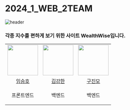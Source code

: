 # 2024_1_WEB_2TEAM
![header](https://capsule-render.vercel.app/api?type=waving&desc=2024-1%20Web%203%20team&text=WealthWise&animation=fadeIn&fontsize=30&color=gradient&height=200&fontColor=ffffff&fontAlign=70.3&fontAlignY=38&descAlign=87.2&descAlignY=15) 

### 각종 지수를 편하게 보기 위한 사이트 WealthWise입니다.

<table>
  <tr>
    <td align="center"><a href="https://github.com/YIM2UL2ET"><img src="https://avatars.githubusercontent.com/u/132066506?v=4" width="100px;" alt=""/>
    <td align="center"><a href="https://github.com/kanghan03"><img src="https://avatars.githubusercontent.com/u/12795790?v=4" width="100px;" alt=""/>
    <td align="center"><a href="https://github.com/jinmo5845"><img src="https://avatars.githubusercontent.com/u/150657303?v=4" width="100px;" alt=""/>
  </tr>
    <tr>
    <td align="center"><a href="https://github.com/YIM2UL2ET" title="Code">임승호</a></td>
    <td align="center"><a href="https://github.com/kanghan03" title="Code">김강한</a></td>
    <td align="center"><a href="https://github.com/jinmo5845" title="Code">구진모</a></td>
  </tr>
    <tr>
    <td align="center"><p>프론트엔드</p></td>
    <td align="center"><p>백엔드</p></td>
    <td align="center"><p>백엔드</p></td>
    </tr>
</table>
